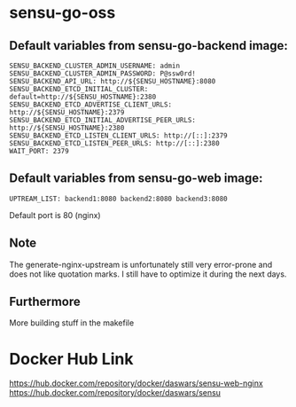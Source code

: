 # sensu-go-oss


## Default variables from sensu-go-backend image:
```
SENSU_BACKEND_CLUSTER_ADMIN_USERNAME: admin
SENSU_BACKEND_CLUSTER_ADMIN_PASSWORD: P@ssw0rd!
SENSU_BACKEND_API_URL: http://${SENSU_HOSTNAME}:8080
SENSU_BACKEND_ETCD_INITIAL_CLUSTER: default=http://${SENSU_HOSTNAME}:2380
SENSU_BACKEND_ETCD_ADVERTISE_CLIENT_URLS: http://${SENSU_HOSTNAME}:2379
SENSU_BACKEND_ETCD_INITIAL_ADVERTISE_PEER_URLS: http://${SENSU_HOSTNAME}:2380
SENSU_BACKEND_ETCD_LISTEN_CLIENT_URLS: http://[::]:2379
SENSU_BACKEND_ETCD_LISTEN_PEER_URLS: http://[::]:2380
WAIT_PORT: 2379
```

## Default variables from sensu-go-web image:

```
UPTREAM_LIST: backend1:8080 backend2:8080 backend3:8080
```
Default port is 80 (nginx)

## Note
The generate-nginx-upstream is unfortunately still very error-prone and does not like quotation marks. I still have to optimize it during the next days.


## Furthermore
More building stuff in the makefile

# Docker Hub Link

https://hub.docker.com/repository/docker/daswars/sensu-web-nginx
https://hub.docker.com/repository/docker/daswars/sensu